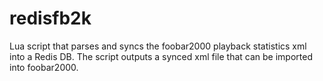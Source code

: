 # redisfb2k
Lua script that parses and syncs the foobar2000 playback statistics xml into a Redis DB.  The script outputs a synced xml file that can be imported into foobar2000.

